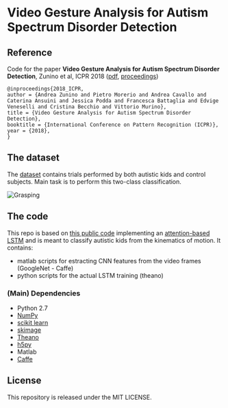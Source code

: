 # Video Gesture Analysis for Autism Spectrum Disorder Detection

## Reference
Code for the paper **Video Gesture Analysis for Autism Spectrum Disorder Detection**, Zunino et al, ICPR 2018 ([pdf](https://www.researchgate.net/publication/327751352_Video_Gesture_Analysis_for_Autism_Spectrum_Disorder_Detection), [proceedings](https://ieeexplore.ieee.org/xpl/mostRecentIssue.jsp?punumber=8527858))

```
@inproceedings{2018_ICPR,
author = {Andrea Zunino and Pietro Morerio and Andrea Cavallo and Caterina Ansuini and Jessica Podda and Francesca Battaglia and Edvige Veneselli and Cristina Becchio and Vittorio Murino},
title = {Video Gesture Analysis for Autism Spectrum Disorder Detection},
booktitle = {International Conference on Pattern Recognition (ICPR)},
year = {2018},
}
```

## The dataset
The [dataset](https://pavis.iit.it/index.php/datasets/autism-spectrum-disorder-detection-dataset) contains trials performed by both autistic kids and control subjects. Main task is to perform this two-class classification.

![Grasping](./attention.png)


## The code 
This repo is based on [this public code](https://github.com/kracwarlock/action-recognition-visual-attention) implementing an [attention-based LSTM](https://arxiv.org/abs/1511.04119v3) and is meant to classify autistic kids from the kinematics of motion. It contains:
- matlab scripts for estracting CNN features from the video frames (GoogleNet - Caffe) 
- python scripts for the actual LSTM training (theano)

### (Main) Dependencies
* Python 2.7
* [NumPy](http://www.numpy.org/)
* [scikit learn](http://scikit-learn.org/stable/index.html)
* [skimage](http://scikit-image.org/docs/dev/api/skimage.html)
* [Theano](http://www.deeplearning.net/software/theano/)
* [h5py](http://docs.h5py.org/en/latest/)
* Matlab
* [Caffe](https://github.com/BVLC/caffe)


## License
This repository is released under the MIT LICENSE.
